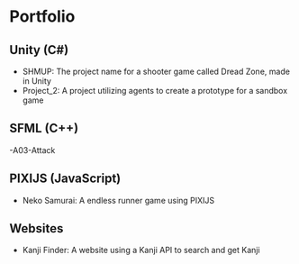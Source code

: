 # Portfolio

## Unity (C#)
- SHMUP: The project name for a shooter game called Dread Zone, made in Unity
- Project_2: A project utilizing agents to create a prototype for a sandbox game

## SFML (C++)
-A03-Attack

## PIXIJS (JavaScript)
- Neko Samurai: A endless runner game using PIXIJS

## Websites
- Kanji Finder: A website using a Kanji API to search and get Kanji

